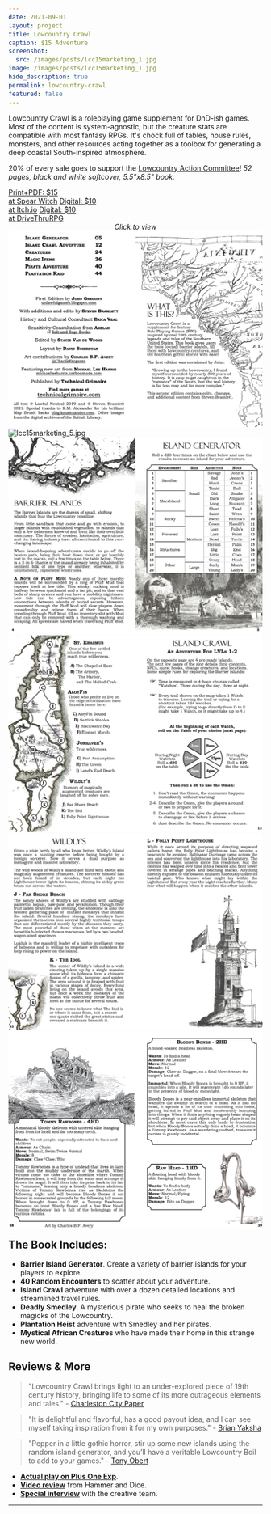 ```yaml
---
date: 2021-09-01
layout: project
title: Lowcountry Crawl
caption: $15 Adventure
screenshot:
  src: /images/posts/lcc15marketing_1.jpg
image: /images/posts/lcc15marketing_1.jpg
hide_description: true
permalink: lowcountry-crawl
featured: false
---
```


Lowcountry Crawl is a roleplaying game supplement for DnD-ish games. Most of the content is system-agnostic, but the creature stats are compatible with most fantasy RPGs. It's chock full of tables, house rules, monsters, and other resources acting together as a toolbox for generating a deep coastal South-inspired atmosphere. 

20% of every sale goes to support the [Lowcountry Action Committee](https://www.lctakesaction.com/)! *52 pages, black and white softcover, 5.5"x8.5" book.*

<div class="shopping-buttons">
<a target="_blank" href="https://spearwitch.com/products/lowcountry-crawl-issue-1-5-pirate-isles" class="btn btn-primary spearBTN">Print+PDF: $15<br>at Spear Witch</a>
<a target="_blank" href="https://davidschirduan.itch.io/lowcountry-crawl-1" class="btn btn-primary itchBTN">Digital: $10<br>at Itch.io</a>
<a target="_blank" href="https://www.drivethrurpg.com/product/293426/Lowcountry-Crawl-Issue-1" class="btn btn-primary dtrpgBTN">Digital: $10<br>at DriveThruRPG</a>
</div> 

<div id="images" class="shopping-images">
<p style="margin: 0px;padding:0px;text-align:center;font-style:italic;">Click to view</p>
<img src="/images/LCC_spread5.png" alt="LCC_spread5.png">
<img src="/images/posts/lcc15marketing_5.jpg" alt="lcc15marketing_5.jpg">
<img src="/images/LCC_spread4.png" alt="LCC_spread4.png">
<img src="/images/LCC_spread3.png" alt="LCC_spread3.png">
<img src="/images/LCC_spread2.png" alt="LCC_spread2.png">
<img src="/images/LCC_spread1.png" alt="LCC_spread1.png">
</div>

<h2 style="margin-top:1rem;">The Book Includes:</h2>

 - **Barrier Island Generator**. Create a variety of barrier islands for your players to explore.
 - **40 Random Encounters** to scatter about your adventure.
 - **Island Crawl** adventure with over a dozen detailed locations and streamlined travel rules.
 - **Deadly Smedley**. A mysterious pirate who seeks to heal the broken magicks of the Lowcountry.
 - **Plantation Heist** adventure with Smedley and her pirates.
 - **Mystical African Creatures** who have made their home in this strange new world.

## Reviews & More

> "Lowcountry Crawl brings light to an under-explored piece of 19th century history, bringing life to some of its more outrageous elements and tales." - [Charleston City Paper](https://www.charlestoncitypaper.com/charleston/new-local-role-playing-game-takes-you-on-a-lowcountry-adventure/)

> "It is delightful and flavorful, has a good payout idea, and I can see myself taking inspiration from it for my own purposes." - [Brian Yaksha](https://mobile.twitter.com/goatmansgoblet/status/1190806243545436160)

> "Pepper in a little gothic horror, stir up some new islands using the random island generator, and you’ll have a veritable Lowcountry Boil to add to your games." - [Tony Obert](https://www.beyondtheweird.blog/blog/lowcountry-crawl-interview)

- [**Actual play on Plus One Exp**](https://www.youtube.com/watch?v=-ZKkrlcDpDE).
- [**Video review**](https://www.youtube.com/watch?v=evgmgeZaA_I) from Hammer and Dice.
- [**Special interview**](https://www.youtube.com/watch?v=caQYfQ_jk5A) with the creative team.

<hr class="endShoppingImages">

<link href="/assets/viewer.css" rel="stylesheet">
<script>
window.addEventListener('DOMContentLoaded', function () {
  var galley = document.getElementById('images');
  var viewer = new Viewer(galley,{navbar: 0, title:0, toolbar:0});
});
</script>
